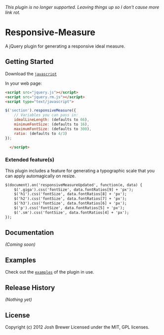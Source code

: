 _This plugin is no longer supported. Leaving things up so I don't cause more link rot._


Responsive-Measure
==================

A jQuery plugin for generating a responsive ideal measure.

## Getting Started
Download the [`javascript`](https://raw.github.com/jbrewer/Responsive-Measure/master/jquery.rm.js)

In your web page:

```html
<script src="jquery.js"></script>
<script src="jquery.rm.js"></script>
<script type="text/javascript">

$('section').responsiveMeasure({
	// Variables you can pass in:
	idealLineLength: (defaults to 66),
	minimumFontSize: (defaults to 16),
	maximumFontSize: (defaults to 300),
	ratio: (defaults to 4/3)
});

  </script>
```

### Extended feature(s)

This plugin includes a feature for generating a typographic scale that you can apply automagically on resize.

```html
$(document).on('responsiveMeasureUpdated', function(e, data) {
	$('.giga').css('fontSize', data.fontRatios[9] + 'px');
	$('h1').css('fontSize', data.fontRatios[8] + 'px');
	$('h2').css('fontSize', data.fontRatios[7] + 'px');
	$('h3').css('fontSize', data.fontRatios[6] + 'px');
	$('p').css('fontSize', data.fontRatios[5] + 'px');
	$('.sm').css('fontSize', data.fontRatios[4] + 'px');
});
```

## Documentation
_(Coming soon)_

## Examples

Check out the [`examples`](http://responsivemeasure.com/examples/) of the plugin in use.

## Release History
_(Nothing yet)_

## License
Copyright (c) 2012 Josh Brewer
Licensed under the MIT, GPL licenses.
